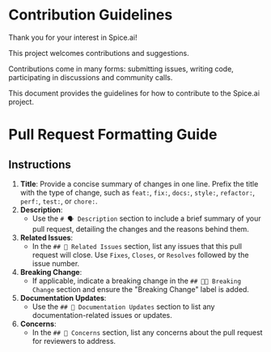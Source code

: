 # Contribution Guidelines

Thank you for your interest in Spice.ai!

This project welcomes contributions and suggestions.

Contributions come in many forms: submitting issues, writing code, participating in discussions and community calls.

This document provides the guidelines for how to contribute to the Spice.ai project.

# Pull Request Formatting Guide

## Instructions

1. **Title**: Provide a concise summary of changes in one line. Prefix the title with the type of change, such as `feat:`, `fix:`, `docs:`, `style:`, `refactor:`, `perf:`, `test:`, or `chore:`.
2. **Description**: 
   - Use the `# 🗣 Description` section to include a brief summary of your pull request, detailing the changes and the reasons behind them.
3. **Related Issues**: 
   - In the `## 🔨 Related Issues` section, list any issues that this pull request will close. Use `Fixes`, `Closes`, or `Resolves` followed by the issue number.
4. **Breaking Change**: 
   - If applicable, indicate a breaking change in the `## ⛓️‍💥 Breaking Change` section and ensure the "Breaking Change" label is added.
5. **Documentation Updates**: 
   - Use the `## 📄 Documentation Updates` section to list any documentation-related issues or updates.
6. **Concerns**: 
   - In the `## 🤔 Concerns` section, list any concerns about the pull request for reviewers to address.
